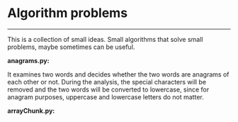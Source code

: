 # Algorithm problems #
---

This is a collection of small ideas. Small algorithms that solve small problems, maybe sometimes can be useful.

**anagrams.py:**

It examines two words and decides whether the two words are anagrams of each other or not.
During the analysis, the special characters will be removed and the two words will be converted to lowercase, since for anagram purposes, uppercase and lowercase letters do not matter.

**arrayChunk.py:**
